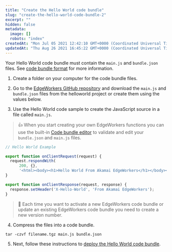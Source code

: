 ```yaml
---
title: "Create the Hello World code bundle"
slug: "create-the-hello-world-code-bundle-2"
excerpt: ""
hidden: false
metadata: 
  image: []
  robots: "index"
createdAt: "Mon Jul 05 2021 12:42:10 GMT+0000 (Coordinated Universal Time)"
updatedAt: "Thu Aug 26 2021 16:45:22 GMT+0000 (Coordinated Universal Time)"
---
```

Your Hello World code bundle must contain the `main.js` and `bundle.json` files.  See [code bundle format](doc:code-bundle-format) for more information.

1. Create a folder on your computer for the code bundle files.

2. Go to the  [EdgeWorkers GitHub repository](https://github.com/akamai/edgeworkers-examples) and download the `main.js` and `bundle.json` files from the helloworld project or create them using the values below.

3. Use the Hello World code sample to create the JavaScript source in a file called `main.js`.

> 👍 When you start creating your own EdgeWorkers functions you can use the built-in [Code bundle editor](doc:code-bundle-editor) to validate and edit your `bundle.json` and `main.js` files.

```javascript
// Hello World Example

export function onClientRequest(request) {
  request.respondWith(
      200, {},
      '<html><body><h1>Hello World From Akamai EdgeWorkers</h1></body></html>');
}

export function onClientResponse(request, response) {
  response.setHeader('X-Hello-World', 'From Akamai EdgeWorkers');
}
```

> 📘 Each time you want to activate a new EdgeWorkers code bundle or update an existing EdgeWorkers code bundle you need to create a new version number.

4. Compress the files into a code bundle.

```shell
tar -czvf filename.tgz main.js bundle.json
```

5. Next, follow these instructions to [deploy the Hello World code bundle](doc:deploy-hello-world-2).
